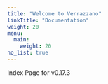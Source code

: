```yaml
---
title: "Welcome to Verrazzano"
linkTitle: "Documentation"
weight: 20
menu:
  main:
    weight: 20
no_list: true
---
```




Index Page for v0.17.3